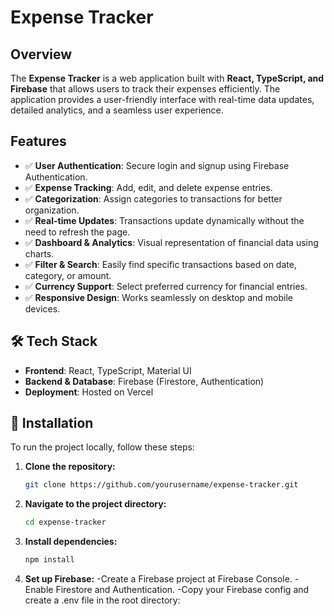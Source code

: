 # Expense Tracker

## Overview
The **Expense Tracker** is a web application built with **React, TypeScript, and Firebase** that allows users to track their expenses efficiently. The application provides a user-friendly interface with real-time data updates, detailed analytics, and a seamless user experience.

## Features
- ✅ **User Authentication**: Secure login and signup using Firebase Authentication.
- ✅ **Expense Tracking**: Add, edit, and delete expense entries.
- ✅ **Categorization**: Assign categories to transactions for better organization.
- ✅ **Real-time Updates**: Transactions update dynamically without the need to refresh the page.
- ✅ **Dashboard & Analytics**: Visual representation of financial data using charts.
- ✅ **Filter & Search**: Easily find specific transactions based on date, category, or amount.
- ✅ **Currency Support**: Select preferred currency for financial entries.
- ✅ **Responsive Design**: Works seamlessly on desktop and mobile devices.

## 🛠 Tech Stack
- **Frontend**: React, TypeScript, Material UI
- **Backend & Database**: Firebase (Firestore, Authentication)
- **Deployment**: Hosted on Vercel

## 🚀 Installation
To run the project locally, follow these steps:

1. **Clone the repository:**
   ```sh
   git clone https://github.com/yourusername/expense-tracker.git
2. **Navigate to the project directory:**
   ```sh
   cd expense-tracker
3. **Install dependencies:**
   ```sh
   npm install
4. **Set up Firebase:**
   -Create a Firebase project at Firebase Console.
   -Enable Firestore and Authentication.
   -Copy your Firebase config and create a .env file in the root directory:
   

